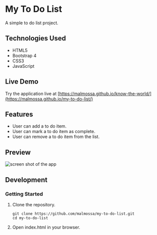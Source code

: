# My To Do List 
 A simple to do list project. 
 
## Technologies Used

- HTML5
- Bootstrap 4
- CSS3
- JavaScript

## Live Demo

Try the application live at [https://malmossa.github.io/know-the-world/](https://malmossa.github.io/my-to-do-list/)

## Features

- User can add a to do item.
- User can mark a to do item as complete.
- User can remove a to do item from the list.

## Preview

![screen shot of the app](img/know_the_world_screen_shot.gif)

## Development


### Getting Started

1. Clone the repository.

    ```shell
    git clone https://github.com/malmossa/my-to-do-list.git
    cd my-to-do-list
    ```

2. Open index.html in your browser.
